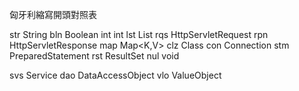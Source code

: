 匈牙利縮寫開頭對照表

str String
bln Boolean
int int
lst List<T>
rqs HttpServletRequest
rpn HttpServletResponse
map Map<K,V>
clz Class<T>
con Connection
stm PreparedStatement
rst ResultSet
nul void

svs Service
dao DataAccessObject
vlo ValueObject

